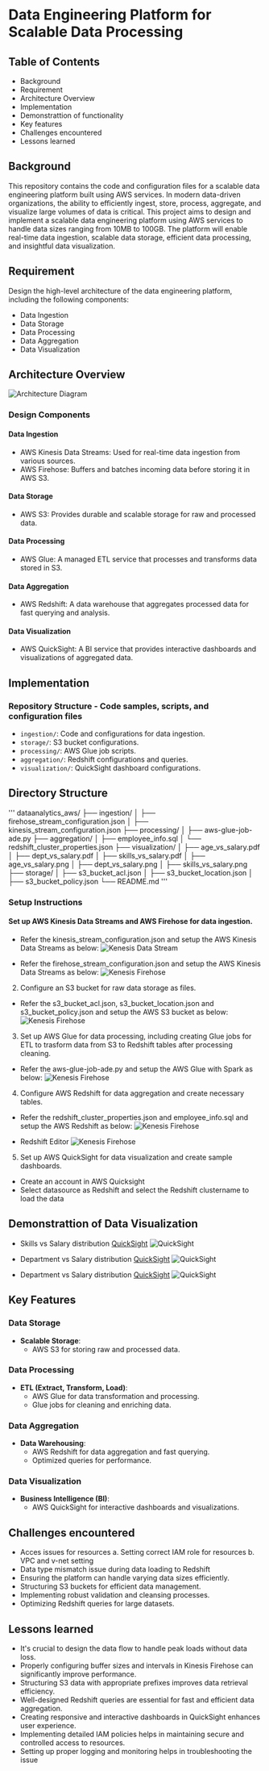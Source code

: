 # Data Engineering Platform for Scalable Data Processing

## Table of Contents
- Background
- Requirement
- Architecture Overview
- Implementation
- Demonstrattion of functionality
- Key features
- Challenges encountered
- Lessons learned

## Background
This repository contains the code and configuration files for a
scalable data engineering platform built using AWS services.
In modern data-driven organizations, the ability to efficiently
ingest, store, process, aggregate, and visualize large volumes of data
is critical. This project aims to design and implement a scalable data
engineering platform using AWS services to handle data sizes ranging
from 10MB to 100GB. The platform will enable real-time data ingestion,
scalable data storage, efficient data processing, and insightful data
visualization.

## Requirement
Design the high-level architecture of the data engineering platform, including the following components:
   - Data Ingestion
   - Data Storage
   - Data Processing
   - Data Aggregation
   - Data Visualization


## Architecture Overview
![Architecture Diagram](/Architechture-diagram.png)

### Design Components
#### Data Ingestion
- AWS Kinesis Data Streams: Used for real-time data ingestion from
various sources.
- AWS Firehose: Buffers and batches incoming data before storing it in AWS S3.

#### Data Storage
- AWS S3: Provides durable and scalable storage for raw and processed data.

#### Data Processing
- AWS Glue: A managed ETL service that processes and transforms data
stored in S3.

#### Data Aggregation
- AWS Redshift: A data warehouse that aggregates processed data for
fast querying and analysis.

#### Data Visualization
- AWS QuickSight: A BI service that provides interactive dashboards
and visualizations of aggregated data.


## Implementation
### Repository Structure - Code samples, scripts, and configuration files

- `ingestion/`: Code and configurations for data ingestion.
- `storage/`: S3 bucket configurations.
- `processing/`: AWS Glue job scripts.
- `aggregation/`: Redshift configurations and queries.
- `visualization/`: QuickSight dashboard configurations.

## Directory Structure

\'''
dataanalytics_aws/
├── ingestion/
│   ├── firehose_stream_configuration.json
│   ├── kinesis_stream_configuration.json
├── processing/
│   ├── aws-glue-job-ade.py
├── aggregation/
│   ├── employee_info.sql
│   └── redshift_cluster_properties.json
├── visualization/
│   ├── age_vs_salary.pdf
│   ├── dept_vs_salary.pdf
│   ├── skills_vs_salary.pdf
│   ├── age_vs_salary.png
│   ├── dept_vs_salary.png
│   ├── skills_vs_salary.png
├── storage/
│   ├── s3_bucket_acl.json
│   ├── s3_bucket_location.json
│   ├── s3_bucket_policy.json
└── README.md
\'''

### Setup Instructions

#### Set up AWS Kinesis Data Streams and AWS Firehose for data ingestion.

- Refer the kinesis_stream_configuration.json and setup the AWS Kinesis Data Streams as below:
![Kenesis Data Stream](./images/kenesis_stream.JPG)

- Refer the firehose_stream_configuration.json and setup the AWS Kinesis Data Streams as below:
![Kenesis Firehose](./images/kenesis_stream.JPG)

2. Configure an S3 bucket for raw data storage as files.

- Refer the s3_bucket_acl.json, s3_bucket_location.json and  s3_bucket_policy.json and setup the AWS S3 bucket as below:
![Kenesis Firehose](./images/s3_bucket.JPG)


3. Set up AWS Glue for data processing, including creating Glue jobs for ETL 
    to trasform data from S3 to Redshift tables after processing cleaning.

- Refer the aws-glue-job-ade.py and setup the AWS Glue with Spark as below:
![Kenesis Firehose](./images/glue_studio.JPG)

4. Configure AWS Redshift for data aggregation and create necessary tables.

- Refer the redshift_cluster_properties.json and employee_info.sql and setup the AWS Redshift as below:
![Kenesis Firehose](./images/redshift_cluster.JPG)

- Redshift Editor
![Kenesis Firehose](./images/redshift_editor.JPG)

5. Set up AWS QuickSight for data visualization and create sample dashboards.
- Create an account in AWS Quicksight
- Select datasource as Redshift and select the Redshift clustername to load the data


## Demonstrattion of Data Visualization 
- Skills vs Salary distribution
[QuickSight](./visualization/skills_vs_salary.pdf)
![QuickSight](./visualization/skills_vs_salary.jpg)

- Department vs Salary distribution
[QuickSight](./visualization/dept_vs_salary.pdf)
![QuickSight](./visualization/dept_vs_salary.jpg)

- Department vs Salary distribution
[QuickSight](./visualization/age_vs_salary.pdf)
![QuickSight](./visualization/age_vs_salary.jpg)


## Key Features
### Data Storage
- **Scalable Storage**:
  - AWS S3 for storing raw and processed data.

### Data Processing
- **ETL (Extract, Transform, Load)**:
  - AWS Glue for data transformation and processing.
  - Glue jobs for cleaning and enriching data.

### Data Aggregation
- **Data Warehousing**:
  - AWS Redshift for data aggregation and fast querying.
  - Optimized queries for performance.

### Data Visualization
- **Business Intelligence (BI)**:
  - AWS QuickSight for interactive dashboards and visualizations.

## Challenges encountered
- Acces issues for resources
    a. Setting correct IAM role for resources
    b. VPC and v-net setting
- Data type mismatch issue during data loading to Redshift
- Ensuring the platform can handle varying data sizes
efficiently.
- Structuring S3 buckets for efficient data management.
- Implementing robust validation and cleansing processes.
- Optimizing Redshift queries for large datasets.


## Lessons learned
- It's crucial to design the data flow to
handle peak loads without data loss.
- Properly configuring buffer sizes and
intervals in Kinesis Firehose can significantly improve performance.
- Structuring S3 data with appropriate
prefixes improves data retrieval efficiency.
- Well-designed Redshift queries are
essential for fast and efficient data aggregation.
- Creating responsive and interactive
dashboards in QuickSight enhances user experience.
- Implementing detailed IAM policies helps
in maintaining secure and controlled access to resources.
- Setting up proper logging and monitoring helps in troubleshooting the issue




